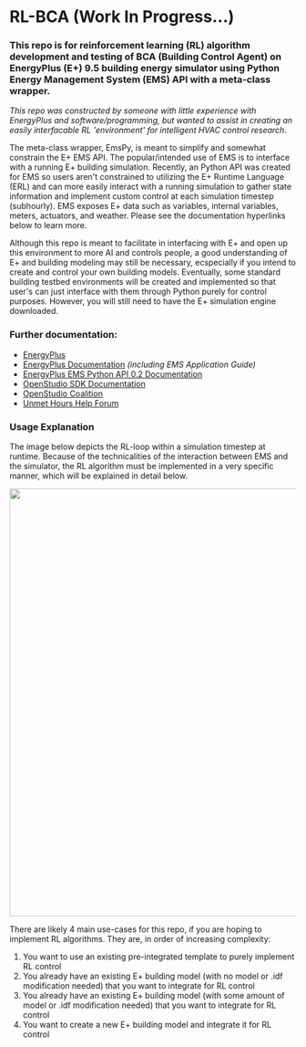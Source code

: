 # RL-BCA (Work In Progress...)
### This repo is for reinforcement learning (RL) algorithm development and testing of BCA (Building Control Agent) on EnergyPlus (E+) 9.5 building energy simulator using Python Energy Management System (EMS) API with a meta-class wrapper.

*This repo was constructed by someone with little experience with EnergyPlus and software/programming, but wanted to assist in creating an easily interfacable RL 'environment' for intelligent HVAC control research.* 

The meta-class wrapper, EmsPy, is meant to simplify and somewhat constrain the E+ EMS API. The popular/intended use of EMS is to interface with a running E+ building simulation. Recently, an Python API was created for EMS so users aren't constrained to utilizing the E+ Runtime Language (ERL) and can more easily interact with a running simulation to gather state information and implement custom control at each simulation timestep (subhourly).
EMS exposes E+ data such as variables, internal variables, meters, actuators, and weather. Please see the documentation hyperlinks below to learn more. 

Although this repo is meant to facilitate in interfacing with E+ and open up this environment to more AI and controls people, a good understanding of E+ and building modeling may still be necessary, ecspecially if you intend to create and control your own building models. Eventually, some standard building testbed environments will be created and implemented so that user's can just interface with them through Python purely for control purposes. However, you will still need to have the E+ simulation engine downloaded. 

### Further documentation:
- [EnergyPlus](https://energyplus.net/)
- [EnergyPlus Documentation](https://energyplus.net/documentation) *(including EMS Application Guide)*
- [EnergyPlus EMS Python API 0.2 Documentation](https://energyplus.readthedocs.io/en/stable/api.html)
- [OpenStudio SDK Documentation](http://nrel.github.io/OpenStudio-user-documentation/)
- [OpenStudio Coalition](https://openstudiocoalition.org/)
- [Unmet Hours Help Forum](https://unmethours.com/questions/)

### Usage Explanation

The image below depicts the RL-loop within a simulation timestep at runtime. Because of the technicalities of the interaction between EMS and the simulator, the RL algorithm must be implemented in a very specific manner, which will be explained in detail below. 

<img src="https://user-images.githubusercontent.com/65429130/119517258-764bbc00-bd45-11eb-97bf-1af9ab0444cb.png" width = "750"> 

There are likely 4 main use-cases for this repo, if you are hoping to implement RL algorithms.
They are, in order of increasing complexity:
1. You want to use an existing pre-integrated template to purely implement RL control
2. You already have an existing E+ building model (with no model or .idf modification needed) that you want to integrate for RL control
3. You already have an existing E+ building model (with some amount of model or .idf modification needed) that you want to integrate for RL control
4. You want to create a new E+ building model and integrate it for RL control



